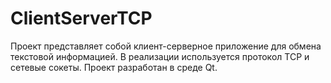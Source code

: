 # ClientServerTCP

Проект представляет собой клиент-серверное приложение для обмена текстовой информацией. В реализации используется протокол TCP и сетевые сокеты.
Проект разработан в среде Qt.
